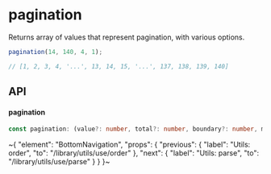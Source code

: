
# pagination

Returns array of values that represent pagination, with various options.

```ts
pagination(14, 140, 4, 1);

// [1, 2, 3, 4, '...', 13, 14, 15, '...', 137, 138, 139, 140]
```

## API

#### pagination

```ts
const pagination: (value?: number, total?: number, boundary?: number, middle?: number) => any[];
```


~{
  "element": "BottomNavigation",
  "props": {
    "previous": {
      "label": "Utils: order",
      "to": "/library/utils/use/order"
    },
    "next": {
      "label": "Utils: parse",
      "to": "/library/utils/use/parse"
    }
  }
}~
